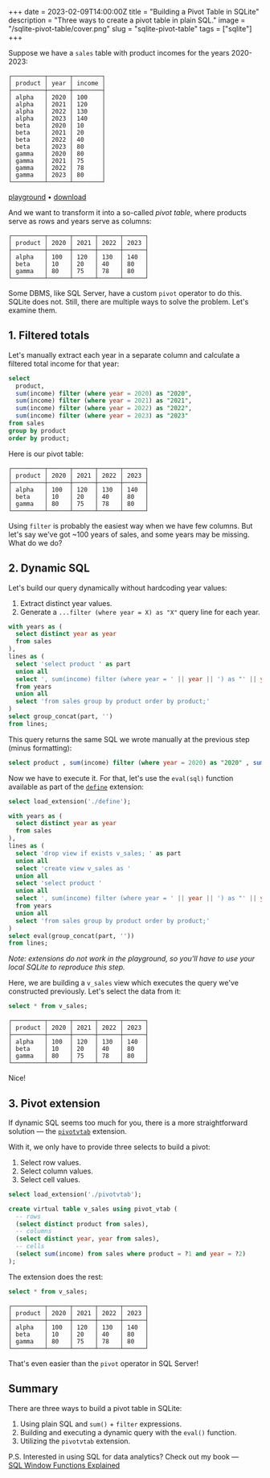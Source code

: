 +++
date = 2023-02-09T14:00:00Z
title = "Building a Pivot Table in SQLite"
description = "Three ways to create a pivot table in plain SQL."
image = "/sqlite-pivot-table/cover.png"
slug = "sqlite-pivot-table"
tags = ["sqlite"]
+++

Suppose we have a `sales` table with product incomes for the years 2020-2023:

```
┌─────────┬──────┬────────┐
│ product │ year │ income │
├─────────┼──────┼────────┤
│ alpha   │ 2020 │ 100    │
│ alpha   │ 2021 │ 120    │
│ alpha   │ 2022 │ 130    │
│ alpha   │ 2023 │ 140    │
│ beta    │ 2020 │ 10     │
│ beta    │ 2021 │ 20     │
│ beta    │ 2022 │ 40     │
│ beta    │ 2023 │ 80     │
│ gamma   │ 2020 │ 80     │
│ gamma   │ 2021 │ 75     │
│ gamma   │ 2022 │ 78     │
│ gamma   │ 2023 │ 80     │
└─────────┴──────┴────────┘
```

[playground](https://sqlime.org/#gist:4a46833d948e8635593fec028eb178ba) • [download](./sales.sql)

And we want to transform it into a so-called _pivot table_, where products serve as rows and years serve as columns:

```
┌─────────┬──────┬──────┬──────┬──────┐
│ product │ 2020 │ 2021 │ 2022 │ 2023 │
├─────────┼──────┼──────┼──────┼──────┤
│ alpha   │ 100  │ 120  │ 130  │ 140  │
│ beta    │ 10   │ 20   │ 40   │ 80   │
│ gamma   │ 80   │ 75   │ 78   │ 80   │
└─────────┴──────┴──────┴──────┴──────┘
```

Some DBMS, like SQL Server, have a custom `pivot` operator to do this. SQLite does not. Still, there are multiple ways to solve the problem. Let's examine them.

## 1. Filtered totals

Let's manually extract each year in a separate column and calculate a filtered total income for that year:

```sql
select
  product,
  sum(income) filter (where year = 2020) as "2020",
  sum(income) filter (where year = 2021) as "2021",
  sum(income) filter (where year = 2022) as "2022",
  sum(income) filter (where year = 2023) as "2023"
from sales
group by product
order by product;
```

Here is our pivot table:

```
┌─────────┬──────┬──────┬──────┬──────┐
│ product │ 2020 │ 2021 │ 2022 │ 2023 │
├─────────┼──────┼──────┼──────┼──────┤
│ alpha   │ 100  │ 120  │ 130  │ 140  │
│ beta    │ 10   │ 20   │ 40   │ 80   │
│ gamma   │ 80   │ 75   │ 78   │ 80   │
└─────────┴──────┴──────┴──────┴──────┘
```

Using `filter` is probably the easiest way when we have few columns. But let's say we've got ~100 years of sales, and some years may be missing. What do we do?

## 2. Dynamic SQL

Let's build our query dynamically without hardcoding year values:

1. Extract distinct year values.
2. Generate a `...filter (where year = X) as "X"` query line for each year.

```sql
with years as (
  select distinct year as year
  from sales
),
lines as (
  select 'select product ' as part
  union all
  select ', sum(income) filter (where year = ' || year || ') as "' || year || '" '
  from years
  union all
  select 'from sales group by product order by product;'
)
select group_concat(part, '')
from lines;
```

This query returns the same SQL we wrote manually at the previous step (minus formatting):

```sql
select product , sum(income) filter (where year = 2020) as "2020" , sum(income) filter (where year = 2021) as "2021" , sum(income) filter (where year = 2022) as "2022" , sum(income) filter (where year = 2023) as "2023" from sales group by product order by product;
```

Now we have to execute it. For that, let's use the `eval(sql)` function available as part of the [`define`](https://github.com/nalgeon/sqlean/blob/main/docs/define.md) extension:

```sql
select load_extension('./define');

with years as (
  select distinct year as year
  from sales
),
lines as (
  select 'drop view if exists v_sales; ' as part
  union all
  select 'create view v_sales as '
  union all
  select 'select product '
  union all
  select ', sum(income) filter (where year = ' || year || ') as "' || year || '" '
  from years
  union all
  select 'from sales group by product order by product;'
)
select eval(group_concat(part, ''))
from lines;
```

_Note: extensions do not work in the playground, so you'll have to use your local SQLite to reproduce this step._

Here, we are building a `v_sales` view which executes the query we've constructed previously. Let's select the data from it:

```sql
select * from v_sales;
```

```
┌─────────┬──────┬──────┬──────┬──────┐
│ product │ 2020 │ 2021 │ 2022 │ 2023 │
├─────────┼──────┼──────┼──────┼──────┤
│ alpha   │ 100  │ 120  │ 130  │ 140  │
│ beta    │ 10   │ 20   │ 40   │ 80   │
│ gamma   │ 80   │ 75   │ 78   │ 80   │
└─────────┴──────┴──────┴──────┴──────┘
```

Nice!

## 3. Pivot extension

If dynamic SQL seems too much for you, there is a more straightforward solution — the [`pivotvtab`](https://github.com/nalgeon/sqlean/issues/27#issuecomment-997052157) extension.

With it, we only have to provide three selects to build a pivot:

1. Select row values.
2. Select column values.
3. Select cell values.

```sql
select load_extension('./pivotvtab');

create virtual table v_sales using pivot_vtab (
  -- rows
  (select distinct product from sales),
  -- columns
  (select distinct year, year from sales),
  -- cells
  (select sum(income) from sales where product = ?1 and year = ?2)
);
```

The extension does the rest:

```sql
select * from v_sales;
```

```
┌─────────┬──────┬──────┬──────┬──────┐
│ product │ 2020 │ 2021 │ 2022 │ 2023 │
├─────────┼──────┼──────┼──────┼──────┤
│ alpha   │ 100  │ 120  │ 130  │ 140  │
│ beta    │ 10   │ 20   │ 40   │ 80   │
│ gamma   │ 80   │ 75   │ 78   │ 80   │
└─────────┴──────┴──────┴──────┴──────┘
```

That's even easier than the `pivot` operator in SQL Server!

## Summary

There are three ways to build a pivot table in SQLite:

1. Using plain SQL and `sum()` + `filter` expressions.
2. Building and executing a dynamic query with the `eval()` function.
3. Utilizing the `pivotvtab` extension.

P.S. Interested in using SQL for data analytics? Check out my book — [SQL Window Functions Explained](/sql-window-functions-book)
